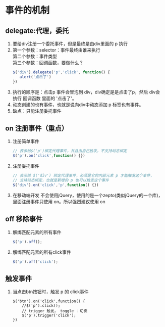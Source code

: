 # 事件的机制
## delegate:代理，委托
1. 要给div注册一个委托事件，但是最终是由div里面的 p 执行
2. 第一个参数：selector：事件最终由谁来执行  
第二个参数：事件类型  
第三个参数：回调函数，要做什么？
    ```javascript
    $('div').delegate('p','click', function() {
       alert('点击了')  
    })
    ```
3. 执行的顺序是：点击p 事件会冒泡到 div，div确定是是点击了p，然后 div会执行 回调函数 里面的 '点击了'。
4. 动态创建的也有事件，也就是说向div中动态添加 p 标签也有事件。
5. 缺点：只能注册委托事件

## on 注册事件（重点）
1. 注册简单事件
    ```javascript
    // 表示给$('p')绑定代理事件，并且由自己触发，不支持动态绑定
    $('p').on('click',function() {})
    ```
2. 注册委托事件
    ```javascript
    // 表示给 $('div') 绑定代理事件，必须是它的内部元素 p 才能触发这个事件，
    // 支持动态绑定，也就是新增的 p 也可以触发这个事件
    $('div').on('click','p',function() {})
    ```
3. 在移动端开发 不会使用jQuery，使用的是一个zepto(类似jQuery的一个库)，里面注册事件只使用 on。所以强烈建议使用 on

## off 移除事件
1. 解绑匹配元素的所有事件
    ```javascript
    $('p').off();
    ```
2. 解绑匹配元素的所有click事件
    ```javascript
    $('p').off('click');
    ```
## 触发事件
1. 当点击btn按钮时，触发 p 的 click事件
    ```js{1,4}
    $('btn').on('click',function() {
        //$('p').click();
        // trigger 触发， toggle ：切换
        $('p').trigger('click');  
    })
    ```
